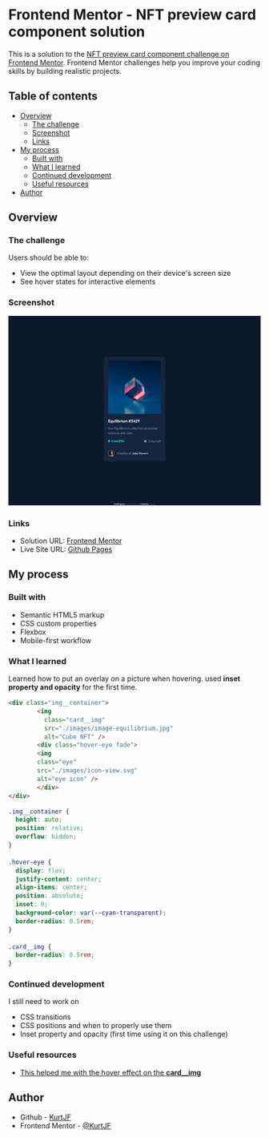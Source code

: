 # Frontend Mentor - NFT preview card component solution

This is a solution to the [NFT preview card component challenge on Frontend Mentor](https://www.frontendmentor.io/challenges/nft-preview-card-component-SbdUL_w0U). Frontend Mentor challenges help you improve your coding skills by building realistic projects. 

## Table of contents

- [Overview](#overview)
  - [The challenge](#the-challenge)
  - [Screenshot](#screenshot)
  - [Links](#links)
- [My process](#my-process)
  - [Built with](#built-with)
  - [What I learned](#what-i-learned)
  - [Continued development](#continued-development)
  - [Useful resources](#useful-resources)
- [Author](#author)


## Overview

### The challenge

Users should be able to:

- View the optimal layout depending on their device's screen size
- See hover states for interactive elements

### Screenshot

![](./screenshot.png)

### Links

- Solution URL: [Frontend Mentor](https://www.frontendmentor.io/solutions/responsive-nft-card-component--p7Kn3ldXg)
- Live Site URL: [Github Pages](https://kurtjf.github.io/frontend-mentor/nft-card/)

## My process

### Built with

- Semantic HTML5 markup
- CSS custom properties
- Flexbox
- Mobile-first workflow

### What I learned

Learned how to put an overlay on a picture when hovering. used **inset property and opacity** for the first time.

```html
<div class="img__container">
        <img
          class="card__img"
          src="./images/image-equilibrium.jpg"
          alt="Cube NFT" />
        <div class="hover-eye fade">
        <img 
	    class="eye" 
	    src="./images/icon-view.svg" 
	    alt="eye icon" />
        </div>
</div>
```
```css
.img__container {
  height: auto;
  position: relative;
  overflow: hidden;
}

.hover-eye {
  display: flex;
  justify-content: center;
  align-items: center;
  position: absolute;
  inset: 0;
  background-color: var(--cyan-transparent);
  border-radius: 0.5rem;
}

.card__img {
  border-radius: 0.5rem;
}
```

### Continued development

I still need to work on

- CSS transitions
- CSS positions and when to properly use them
- Inset property and opacity (first time using it on this challenge)

### Useful resources

- [This helped me with the hover effect on the **card__img**](https://www.youtube.com/watch?v=tF3RE5CGt9U) 


## Author

- Github - [KurtJF](https://github.com/KurtJF)
- Frontend Mentor - [@KurtJF](https://www.frontendmentor.io/profile/KurtJF)

